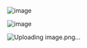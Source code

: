 ![image](https://github.com/user-attachments/assets/36ce1d81-cabb-402a-93ea-f58501877de4)

![image](https://github.com/user-attachments/assets/136a958e-7d63-4047-8d32-c5d11870b6ec)

![Uploading image.png…]()
